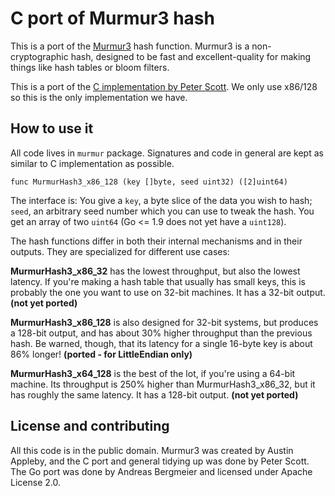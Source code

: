 C port of Murmur3 hash
==============

This is a port of the [Murmur3](http://code.google.com/p/smhasher/wiki/MurmurHash3) hash function. Murmur3 is a non-cryptographic hash, designed to be fast and excellent-quality for making things like hash tables or bloom filters.

This is a port of the [C implementation by Peter Scott](https://github.com/PeterScott). We only use x86/128 so this is the only implementation we have.

How to use it
-----------

All code lives in `murmur` package. Signatures and code in general are kept as similar to C implementation as possible.

    func MurmurHash3_x86_128 (key []byte, seed uint32) ([2]uint64)

The interface is: You give a `key`, a byte slice of the data you wish to hash; `seed`, an arbitrary seed number which you can use to tweak the hash. You get an array of two `uint64` (Go <= 1.9 does not yet have a `uint128`).

The hash functions differ in both their internal mechanisms and in their outputs. They are specialized for different use cases:

**MurmurHash3_x86_32** has the lowest throughput, but also the lowest latency. If you're making a hash table that usually has small keys, this is probably the one you want to use on 32-bit machines. It has a 32-bit output. **(not yet ported)**


**MurmurHash3_x86_128** is also designed for 32-bit systems, but produces a 128-bit output, and has about 30% higher throughput than the previous hash. Be warned, though, that its latency for a single 16-byte key is about 86% longer! **(ported - for LittleEndian only)**

**MurmurHash3_x64_128** is the best of the lot, if you're using a 64-bit machine. Its throughput is 250% higher than MurmurHash3_x86_32, but it has roughly the same latency. It has a 128-bit output. **(not yet ported)**

License and contributing
--------------------

All this code is in the public domain. Murmur3 was created by Austin Appleby, and the C port and general tidying up was done by Peter Scott. The Go port was done by Andreas Bergmeier and licensed under Apache License 2.0.